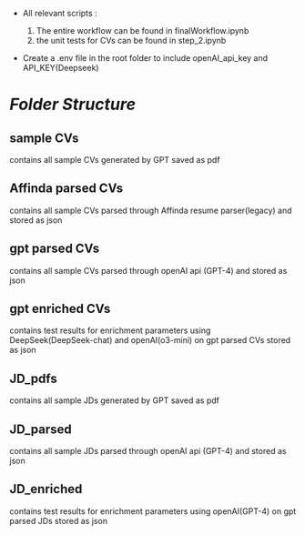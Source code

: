 * All relevant scripts :
    1. The entire workflow can be found in finalWorkflow.ipynb
    2. the unit tests for CVs can be found in step_2.ipynb
    
* Create a .env file in the root folder to include openAI_api_key and API_KEY(Deepseek)

# *Folder Structure*

## sample CVs

contains all sample CVs generated by GPT saved as pdf

## Affinda parsed CVs

contains all sample CVs parsed through Affinda resume parser(legacy) and stored as json

## gpt parsed CVs

contains all sample CVs parsed through openAI api (GPT-4) and stored as json 
 
## gpt enriched CVs

contains test results for enrichment parameters using DeepSeek(DeepSeek-chat) and openAI(o3-mini) on gpt parsed CVs stored as json

## JD_pdfs

contains all sample JDs generated by GPT saved as pdf

## JD_parsed

contains all sample JDs parsed through openAI api (GPT-4) and stored as json 

## JD_enriched

contains test results for enrichment parameters using openAI(GPT-4) on gpt parsed JDs stored as json


